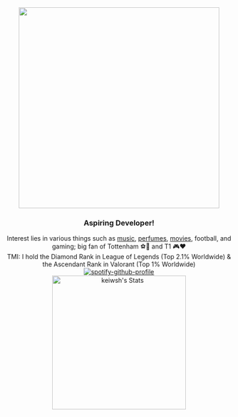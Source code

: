 <div align="center">
  <div>
    <img src="https://media.giphy.com/media/3oz8xTAJIQD6JWfTUc/giphy.gif" width="450"/>
  </div>

  <div>
    <h3>Aspiring Developer!</h3>
  </div>

  <div>
    Interest lies in various things such as <a href="https://www.last.fm/user/keicci">music</a>, <a href="https://www.parfumo.com/Users/Keiciaga">perfumes</a>, <a href="https://letterboxd.com/iek7/">movies</a>, football, and gaming; big fan of Tottenham ⚽🤍 and T1 🎮❤️
  </div>



  <div>
    TMI: I hold the Diamond Rank in League of Legends (Top 2.1% Worldwide) & the Ascendant Rank in Valorant (Top 1% Worldwide)
  </div>


  <div>
    <a href="https://github.com/kittinan/spotify-github-profile"><img src="https://spotify-github-profile.vercel.app/api/view?uid=hoang-khang.le&cover_image=true&theme=novatorem&bar_color=53b14f&bar_color_cover=true" alt="spotify-github-profile"></a>
  </div>

  <div>
    <img src="https://github-readme-stats.vercel.app/api?username=keiwsh&theme=dracula&show_icons=true&hide_border=false&count_private=true" width="300" alt="keiwsh's Stats">
  </div>
</div>
